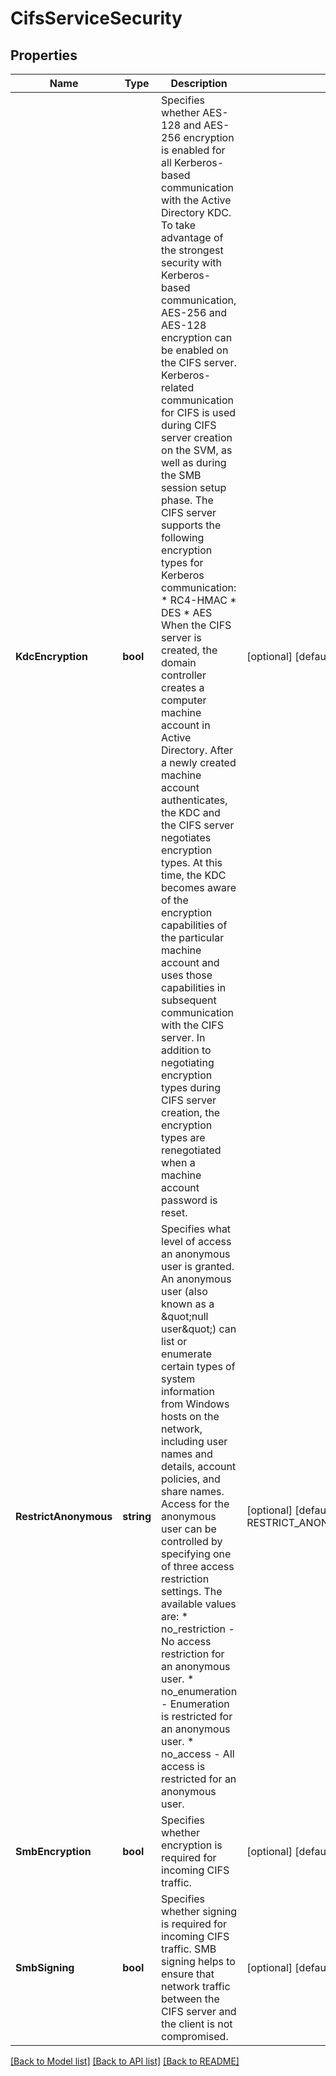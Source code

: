 # CifsServiceSecurity

## Properties

Name | Type | Description | Notes
------------ | ------------- | ------------- | -------------
**KdcEncryption** | **bool** | Specifies whether AES-128 and AES-256 encryption is enabled for all Kerberos-based communication with the Active Directory KDC. To take advantage of the strongest security with Kerberos-based communication, AES-256 and AES-128 encryption can be enabled on the CIFS server. Kerberos-related communication for CIFS is used during CIFS server creation on the SVM, as well as during the SMB session setup phase. The CIFS server supports the following encryption types for Kerberos communication:     * RC4-HMAC     * DES     * AES When the CIFS server is created, the domain controller creates a computer machine account in Active Directory. After a newly created machine account authenticates, the KDC and the CIFS server negotiates encryption types. At this time, the KDC becomes aware of the encryption capabilities of the particular machine account and uses those capabilities in subsequent communication with the CIFS server. In addition to negotiating encryption types during CIFS server creation, the encryption types are renegotiated when a machine account password is reset.  | [optional] [default to false]
**RestrictAnonymous** | **string** | Specifies what level of access an anonymous user is granted. An anonymous user (also known as a \&quot;null user\&quot;) can list or enumerate certain types of system information from Windows hosts on the network, including user names and details, account policies, and share names. Access for the anonymous user can be controlled by specifying one of three access restriction settings.  The available values are:  * no_restriction   - No access restriction for an anonymous user.  * no_enumeration   - Enumeration is restricted for an anonymous user.  * no_access        - All access is restricted for an anonymous user.  | [optional] [default to RESTRICT_ANONYMOUS_ENUMERATION]
**SmbEncryption** | **bool** | Specifies whether encryption is required for incoming CIFS traffic. | [optional] [default to false]
**SmbSigning** | **bool** | Specifies whether signing is required for incoming CIFS traffic. SMB signing helps to ensure that network traffic between the CIFS server and the client is not compromised.  | [optional] [default to false]

[[Back to Model list]](../README.md#documentation-for-models) [[Back to API list]](../README.md#documentation-for-api-endpoints) [[Back to README]](../README.md)



